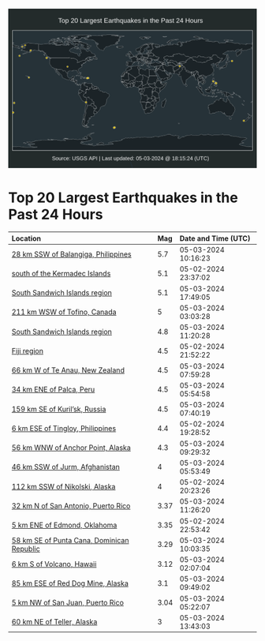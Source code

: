 ![Map](./map.png)

# Top 20 Largest Earthquakes in the Past 24 Hours

| Location | Mag | Date and Time (UTC) |
|:---|:---|:---|
| [28 km SSW of Balangiga, Philippines](https://earthquake.usgs.gov/earthquakes/eventpage/us6000mvya) | 5.7 | 05-03-2024 10:16:23 |
| [south of the Kermadec Islands](https://earthquake.usgs.gov/earthquakes/eventpage/us6000mvv8) | 5.1 | 05-02-2024 23:37:02 |
| [South Sandwich Islands region](https://earthquake.usgs.gov/earthquakes/eventpage/us6000mw61) | 5.1 | 05-03-2024 17:49:05 |
| [211 km WSW of Tofino, Canada](https://earthquake.usgs.gov/earthquakes/eventpage/us6000mvw9) | 5 | 05-03-2024 03:03:28 |
| [South Sandwich Islands region](https://earthquake.usgs.gov/earthquakes/eventpage/us6000mvz9) | 4.8 | 05-03-2024 11:20:28 |
| [Fiji region](https://earthquake.usgs.gov/earthquakes/eventpage/us6000mvv1) | 4.5 | 05-02-2024 21:52:22 |
| [66 km W of Te Anau, New Zealand](https://earthquake.usgs.gov/earthquakes/eventpage/us6000mvxl) | 4.5 | 05-03-2024 07:59:28 |
| [34 km ENE of Palca, Peru](https://earthquake.usgs.gov/earthquakes/eventpage/us6000mvx3) | 4.5 | 05-03-2024 05:54:58 |
| [159 km SE of Kuril’sk, Russia](https://earthquake.usgs.gov/earthquakes/eventpage/us6000mvxp) | 4.5 | 05-03-2024 07:40:19 |
| [6 km ESE of Tingloy, Philippines](https://earthquake.usgs.gov/earthquakes/eventpage/us6000mvtw) | 4.4 | 05-02-2024 19:28:52 |
| [56 km WNW of Anchor Point, Alaska](https://earthquake.usgs.gov/earthquakes/eventpage/ak0245p867wh) | 4.3 | 05-03-2024 09:29:32 |
| [46 km SSW of Jurm, Afghanistan](https://earthquake.usgs.gov/earthquakes/eventpage/us6000mvx5) | 4 | 05-03-2024 05:53:49 |
| [112 km SSW of Nikolski, Alaska](https://earthquake.usgs.gov/earthquakes/eventpage/us6000mvuh) | 4 | 05-02-2024 20:23:26 |
| [32 km N of San Antonio, Puerto Rico](https://earthquake.usgs.gov/earthquakes/eventpage/pr71447568) | 3.37 | 05-03-2024 11:26:20 |
| [5 km ENE of Edmond, Oklahoma](https://earthquake.usgs.gov/earthquakes/eventpage/ok2024iqqr) | 3.35 | 05-02-2024 22:53:42 |
| [58 km SE of Punta Cana, Dominican Republic](https://earthquake.usgs.gov/earthquakes/eventpage/pr71447558) | 3.29 | 05-03-2024 10:03:35 |
| [6 km S of Volcano, Hawaii](https://earthquake.usgs.gov/earthquakes/eventpage/hv74209377) | 3.12 | 05-03-2024 02:07:04 |
| [85 km ESE of Red Dog Mine, Alaska](https://earthquake.usgs.gov/earthquakes/eventpage/ak0245p8afz3) | 3.1 | 05-03-2024 09:49:02 |
| [5 km NW of San Juan, Puerto Rico](https://earthquake.usgs.gov/earthquakes/eventpage/pr71447538) | 3.04 | 05-03-2024 05:22:07 |
| [60 km NE of Teller, Alaska](https://earthquake.usgs.gov/earthquakes/eventpage/us6000mvzs) | 3 | 05-03-2024 13:43:03 |
